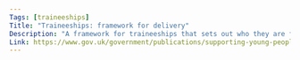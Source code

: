 ```yaml
---
Tags: [traineeships]
Title: "Traineeships: framework for delivery"
Description: "A framework for traineeships that sets out who they are for, what they provide and their funding."
Link: https://www.gov.uk/government/publications/supporting-young-people-to-develop-the-skills-for-apprenticeships-and-sustainable-employment-framework-for-delivery
---
```

